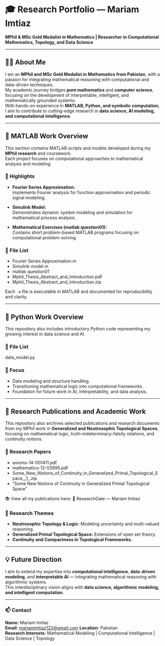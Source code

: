 # 🎓 Research Portfolio — Mariam Imtiaz

**MPhil & MSc Gold Medalist in Mathematics | Researcher in Computational Mathematics, Topology, and Data Science**

---

## 👩‍🎓 About Me

I am an **MPhil and MSc Gold Medalist in Mathematics from Pakistan**, with a passion for integrating mathematical reasoning with computational and data-driven techniques.  
My academic journey bridges **pure mathematics** and **computer science**, focusing on the development of interpretable, intelligent, and mathematically grounded systems.  
With hands-on experience in **MATLAB, Python, and symbolic computation**, I aim to contribute to cutting-edge research in **data science, AI modeling, and computational intelligence**.

---

## 🧮 MATLAB Work Overview

This section contains MATLAB scripts and models developed during my **MPhil research** and coursework.  
Each project focuses on computational approaches to mathematical analysis and modeling.

### 🔹 Highlights
- **Fourier Series Approximation:**  
  Implements Fourier analysis for function approximation and periodic signal modeling.

- **Simulink Model:**  
  Demonstrates dynamic system modeling and simulation for mathematical process analysis.

- **Mathematical Exercises (matlab question01):**  
  Contains short problem-based MATLAB programs focusing on computational problem-solving.

### 🔹 File List
- Fourier Series Approximation.m
- Simulink model.m
- matlab question01
- Mphil_Thesis_Abstract_and_Introduction.pdf
- Mphil_Thesis_Abstract_and_Introduction.zip

Each `.m` file is executable in MATLAB and documented for reproducibility and clarity.

---

## 🧠 Python Work Overview

This repository also includes introductory Python code representing my growing interest in data science and AI.

### 🔹 File List
data_model.py

### 🔹 Focus
- Data modeling and structure handling.  
- Transitioning mathematical logic into computational frameworks.  
- Foundation for future work in AI, interpretability, and data analysis.

---

## 📘 Research Publications and Academic Work

This repository also archives selected publications and research documents from my MPhil work in **Generalized and Neutrosophic Topological Spaces**, focusing on mathematical logic, truth–indeterminacy–falsity relations, and continuity notions.

### 🔹 Research Papers
- axioms-14-001411.pdf
- mathematics-12-03995.pdf
- Some_New_Notions_of_Continuity_in_Generalized_Primal_Topological_Space__1_.zip
 - “Some New Notions of Continuity in Generalized Primal Topological Space”

📚 View all my publications here:
🔗 ResearchGate — Mariam Imtiaz

### 🔹 Research Themes
- **Neutrosophic Topology & Logic:** Modeling uncertainty and multi-valued reasoning.  
- **Generalized Primal Topological Space:** Extensions of open set theory.  
- **Continuity and Compactness in Topological Frameworks.**

---

## 💡 Future Direction

I aim to extend my expertise into **computational intelligence**, **data-driven modeling**, and **interpretable AI** — integrating mathematical reasoning with algorithmic systems.  
This interdisciplinary vision aligns with **data science, algorithmic modeling, and intelligent computation**.

---

### 📫 Contact
**Name:** Mariam Imtiaz  
**Email:** mariamimtiaz122@gmail.com 
**Location:** Pakistan  
**Research Interests:** Mathematical Modeling | Computational Intelligence | Data Science | Topology  
